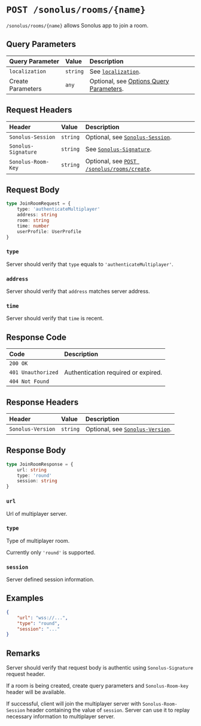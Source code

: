 # `POST /sonolus/rooms/{name}`

`/sonolus/rooms/{name}` allows Sonolus app to join a room.

## Query Parameters

| Query Parameter   | Value    | Description                                                                                |
| :---------------- | :------- | :----------------------------------------------------------------------------------------- |
| `localization`    | `string` | See [`localization`](../query-parameters/localization.md).                                 |
| Create Parameters | `any`    | Optional, see [Options Query Parameters](../query-parameters/options-query-parameters.md). |

## Request Headers

| Header              | Value    | Description                                                                              |
| :------------------ | :------- | :--------------------------------------------------------------------------------------- |
| `Sonolus-Session`   | `string` | Optional, see [`Sonolus-Session`](../headers/sonolus-session.md).                        |
| `Sonolus-Signature` | `string` | See [`Sonolus-Signature`](../headers/sonolus-signature.md).                              |
| `Sonolus-Room-Key`  | `string` | Optional, see [`POST /sonolus/rooms/create`](../endpoints/post-sonolus-rooms-create.md). |

## Request Body

```ts
type JoinRoomRequest = {
    type: 'authenticateMultiplayer'
    address: string
    room: string
    time: number
    userProfile: UserProfile
}
```

### `type`

Server should verify that `type` equals to `'authenticateMultiplayer'`.

### `address`

Server should verify that `address` matches server address.

### `time`

Server should verify that `time` is recent.

## Response Code

| Code               | Description                         |
| :----------------- | :---------------------------------- |
| `200 OK`           |                                     |
| `401 Unauthorized` | Authentication required or expired. |
| `404 Not Found`    |                                     |

## Response Headers

| Header            | Value    | Description                                                       |
| :---------------- | :------- | :---------------------------------------------------------------- |
| `Sonolus-Version` | `string` | Optional, see [`Sonolus-Version`](../headers/sonolus-version.md). |

## Response Body

```ts
type JoinRoomResponse = {
    url: string
    type: 'round'
    session: string
}
```

### `url`

Url of multiplayer server.

### `type`

Type of multiplayer room.

Currently only `'round'` is supported.

### `session`

Server defined session information.

## Examples

```json
{
    "url": "wss://...",
    "type": "round",
    "session": "..."
}
```

## Remarks

Server should verify that request body is authentic using `Sonolus-Signature` request header.

If a room is being created, create query parameters and `Sonolus-Room-key` header will be available.

If successful, client will join the multiplayer server with `Sonolus-Room-Session` header containing the value of `session`. Server can use it to replay necessary information to multiplayer server.
